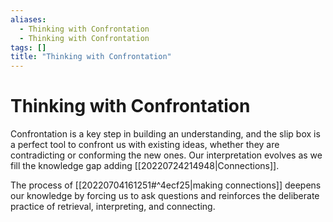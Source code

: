 ```yaml
---
aliases:
  - Thinking with Confrontation
  - Thinking with Confrontation
tags: []
title: "Thinking with Confrontation"
---
```


# Thinking with Confrontation

Confrontation is a key step in building an understanding, and the slip box is a perfect tool to confront us with existing ideas, whether they are contradicting or conforming the new ones. Our interpretation evolves as we fill the knowledge gap adding [[20220724214948|Connections]].

The process of [[20220704161251#^4ecf25|making connections]] deepens our knowledge by forcing us to ask questions and reinforces the deliberate practice of retrieval, interpreting, and connecting.